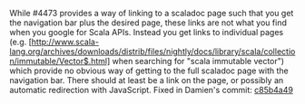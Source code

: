 While #4473 provides a way of linking to a scaladoc page such that you get the navigation bar plus the desired page, these links are not what you find when you google for Scala APIs. Instead you get links to individual pages (e.g. [http://www.scala-lang.org/archives/downloads/distrib/files/nightly/docs/library/scala/collection/immutable/Vector$.html] when searching for "scala immutable vector") which provide no obvious way of getting to the full scaladoc page with the navigation bar. There should at least be a link on the page, or possibly an automatic redirection with JavaScript.
Fixed in Damien's commit: [c85b4a49](https://github.com/scala/scala/commit/c85b4a495619ca69a5d0c0b69fc30233fbea3dff)
